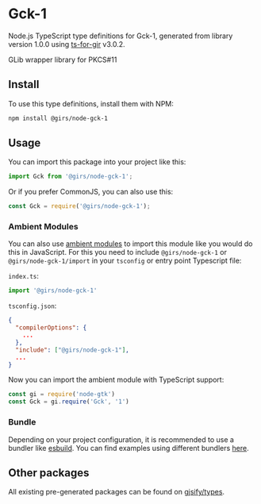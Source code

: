 
# Gck-1

Node.js TypeScript type definitions for Gck-1, generated from library version 1.0.0 using [ts-for-gir](https://github.com/gjsify/ts-for-gir) v3.0.2.

GLib wrapper library for PKCS#11

## Install

To use this type definitions, install them with NPM:
```bash
npm install @girs/node-gck-1
```

## Usage

You can import this package into your project like this:
```ts
import Gck from '@girs/node-gck-1';
```

Or if you prefer CommonJS, you can also use this:
```ts
const Gck = require('@girs/node-gck-1');
```

### Ambient Modules

You can also use [ambient modules](https://github.com/gjsify/ts-for-gir/tree/main/packages/cli#ambient-modules) to import this module like you would do this in JavaScript.
For this you need to include `@girs/node-gck-1` or `@girs/node-gck-1/import` in your `tsconfig` or entry point Typescript file:

`index.ts`:
```ts
import '@girs/node-gck-1'
```

`tsconfig.json`:
```json
{
  "compilerOptions": {
    ...
  },
  "include": ["@girs/node-gck-1"],
  ...
}
```

Now you can import the ambient module with TypeScript support: 

```ts
const gi = require('node-gtk')
const Gck = gi.require('Gck', '1')
```


### Bundle

Depending on your project configuration, it is recommended to use a bundler like [esbuild](https://esbuild.github.io/). You can find examples using different bundlers [here](https://github.com/gjsify/ts-for-gir/tree/main/examples).

## Other packages

All existing pre-generated packages can be found on [gjsify/types](https://github.com/gjsify/types).

